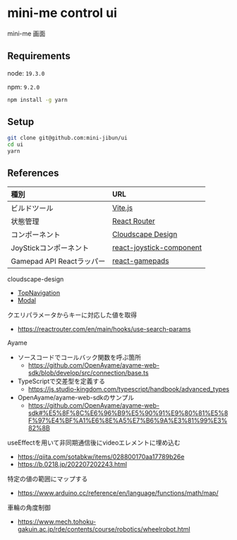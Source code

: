 # mini-me control ui

mini-me 画面

## Requirements

node: `19.3.0`

npm: `9.2.0`

```bash
npm install -g yarn
```

## Setup
```bash
git clone git@github.com:mini-jibun/ui
cd ui
yarn
```

## References

|種別|URL|
|:-|:-|
|ビルドツール|[Vite.js](https://ja.vitejs.dev/guide/)|
|状態管理|[React Router](https://reactrouter.com/en/main/start/tutorial)|
|コンポーネント|[Cloudscape Design](https://cloudscape.design/)|
|JoyStickコンポーネント|[react-joystick-component](https://github.com/elmarti/react-joystick-component)|
|Gamepad API Reactラッパー|[react-gamepads](https://github.com/whoisryosuke/react-gamepads)|

cloudscape-design
  - [TopNavigation](https://cloudscape.design/components/top-navigation/?tabId=playground)
  - [Modal](https://cloudscape.design/components/modal/?tabId=playground)

クエリパラメータからキーに対応した値を取得
  - https://reactrouter.com/en/main/hooks/use-search-params

Ayame
  - ソースコードでコールバック関数を呼ぶ箇所
    - https://github.com/OpenAyame/ayame-web-sdk/blob/develop/src/connection/base.ts
  - TypeScriptで交差型を定義する
    - https://js.studio-kingdom.com/typescript/handbook/advanced_types
  - OpenAyame/ayame-web-sdkのサンプル
    - https://github.com/OpenAyame/ayame-web-sdk#%E5%8F%8C%E6%96%B9%E5%90%91%E9%80%81%E5%8F%97%E4%BF%A1%E6%8E%A5%E7%B6%9A%E3%81%99%E3%82%8B

useEffectを用いて非同期通信後にvideoエレメントに埋め込む
  - https://qiita.com/sotabkw/items/028800170aa17789b26e
  - https://b.0218.jp/202207202243.html

特定の値の範囲にマップする
  - https://www.arduino.cc/reference/en/language/functions/math/map/

車輪の角度制御
  - https://www.mech.tohoku-gakuin.ac.jp/rde/contents/course/robotics/wheelrobot.html

